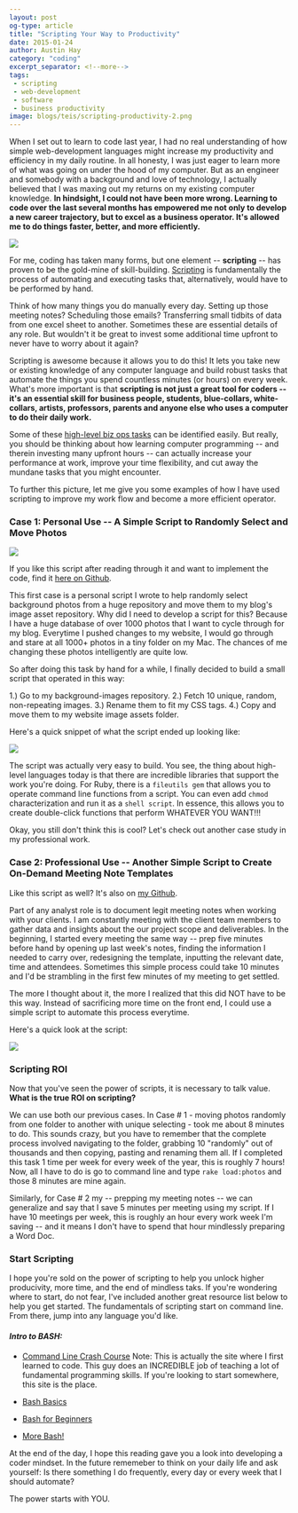 ```yaml
---
layout: post
og-type: article
title: "Scripting Your Way to Productivity"
date: 2015-01-24
author: Austin Hay
category: "coding"
excerpt_separator: <!--more-->
tags:
 - scripting
 - web-development
 - software
 - business productivity
image: blogs/teis/scripting-productivity-2.png
---
```


When I set out to learn to code last year, I had no real understanding of how simple web-development languages might increase my productivity and efficiency in my daily routine. In all honesty, I was just eager to learn more of what was going on under the hood of my computer. But as an engineer and somebody with a background and love of technology, I actually believed that I was maxing out my returns on my existing computer knowledge. <b>In hindsight, I could not have been more wrong. Learning to code over the last several months has empowered me not only to develop a new career trajectory, but to excel as a business operator. It's allowed me to do things faster, better, and more efficiently.</b> 
<!--more-->

<a href="https://www.google.com/search?q=scripting">
	<img class="imageright" src="/images/blogs/scripting-productivity-4.png">
</a>

For me, coding has taken many forms, but one element -- <b>scripting</b> -- has proven to be the gold-mine of skill-building. [Scripting](http://en.wikipedia.org/wiki/Scripting_language) is fundamentally the process of automating and executing tasks that, alternatively, would have to be performed by hand. 

Think of how many things you do manually every day. Setting up those meeting notes? Scheduling those emails? Transferring small tidbits of data from one excel sheet to another. Sometimes these are essential details of any role. But wouldn't it be great to invest some additional time upfront to never have to worry about it again? 

 Scripting is awesome because it allows you to do this! It lets you take new or existing knowledge of any computer language and build robust tasks that automate the things you spend countless minutes (or hours) on every week. What's more important is that <b> scripting is not just a great tool for coders -- it's an essential skill for business people, students, blue-collars, white-collars, artists, professors, parents and anyone else who uses a computer to do their daily work.</b>

Some of these [high-level biz ops tasks](http://www.eweek.com/c/a/Enterprise-Applications/How-to-Save-Time-and-Money-using-Scripting-Technology) can be identified easily. But really, you should be thinking about how learning computer programming -- and therein investing many upfront hours -- can actually increase your performance at work, improve your time flexibility, and cut away the mundane tasks that you might encounter. 

To further this picture, let me give you some examples of how I have used scripting to improve my work flow and become a more efficient operator.

### <b>Case 1: Personal Use -- A Simple Script to Randomly Select and Move Photos</b> ###

<img class="imageright" src="/images/blogs/scripting-productivity-1.png">

If you like this script after reading through it and want to implement the code, find it [here on Github](https://github.com/AustinHay/jekyll_website/blob/master/assets/tasks/load.rake).

This first case is a personal script I wrote to help randomly select background photos from a huge repository and move them to my blog's image asset repository. Why did I need to develop a script for this? Because I have a huge database of over 1000 photos that I want to cycle through for my blog. Everytime I pushed changes to my website, I would go through and stare at all 1000+ photos in a tiny folder on my Mac. The chances of me changing these photos intelligently are quite low. 

So after doing this task by hand for a while, I finally decided to build a small script that operated in this way:

1.) Go to my background-images repository.
2.) Fetch 10 unique, random, non-repeating images.
3.) Rename them to fit my CSS tags.
4.) Copy and move them to my website image assets folder.

Here's a quick snippet of what the script ended up looking like:

<img src="/images/blogs/scripting-productivity-2.png">

The script was actually very easy to build. You see, the thing about high-level languages today is that there are incredible libraries that support the work you're doing. For Ruby, there is a ```fileutils gem``` that allows you to operate command line functions from a script. You can even add ```chmod``` characterization and run it as a ```shell script```. In essence, this allows you to create double-click functions that perform WHATEVER YOU WANT!!!

Okay, you still don't think this is cool? Let's check out another case study in my professional work.

### <b>Case 2: Professional Use -- Another Simple Script to Create On-Demand Meeting Note Templates</b> ###

Like this script as well? It's also on [my Github](https://github.com/AustinHay/ACN-Meeting-Notes-Generator).

Part of any analyst role is to document legit meeting notes when working with your clients. I am constantly meeting with the client team members to gather data and insights about the our project scope and deliverables. In the beginning, I started every meeting the same way -- prep five minutes before hand by opening up last week's notes, finding the information I needed to carry over, redesigning the template, inputting the relevant date, time and attendees. Sometimes this simple process could take 10 minutes and I'd be strambling in the first few minutes of my meeting to get settled. 

The more I thought about it, the more I realized that this did NOT have to be this way. Instead of sacrificing more time on the front end, I could use a simple script to automate this process everytime. 

Here's a quick look at the script:

<img src="/images/blogs/scripting-productivity-3.png">

### <b>Scripting ROI</b> ###

Now that you've seen the power of scripts, it is necessary to talk value. <b>What is the true ROI on scripting?</b> 

We can use both our previous cases. In Case # 1 - moving photos randomly from one folder to another with unique selecting - took me about 8 minutes to do. This sounds crazy, but you have to remember that the complete process involved navigating to the folder, grabbing 10 "randomly" out of thousands and then copying, pasting and renaming them all. If I completed this task 1 time per week for every week of the year, this is roughly 7 hours! Now, all I have to do is go to command line and type ```rake load:photos``` and those 8 minutes are mine again. 

Similarly, for Case # 2 my -- prepping my meeting notes -- we can generalize and say that I save 5 minutes per meeting using my script. If I have 10 meetings per week, this is roughly an hour every work week I'm saving -- and it means I don't have to spend that hour mindlessly preparing a Word Doc. 

### <b>Start Scripting</b> ###

I hope you're sold on the power of scripting to help you unlock higher producivity, more time, and the end of mindless taks. If you're wondering where to start, do not fear, I've included another great resource list below to help you get started. The fundamentals of scripting start on command line. From there, jump into any language you'd like.


#### <b><i>Intro to BASH:</i></b> ####

* [Command Line Crash Course](http://cli.learncodethehardway.org/book/) Note: This is actually the site where I first learned to code. This guy does an INCREDIBLE job of teaching a lot of fundamental programming skills. If you're looking to start somewhere, this site is the place.

* [Bash Basics](http://tldp.org/HOWTO/Bash-Prog-Intro-HOWTO.html#toc1)
* [Bash for Beginners](http://www.tldp.org/LDP/Bash-Beginners-Guide/html/ß)
* [More Bash!](http://www.codecoffee.com/tipsforlinux/articles2/043.html)

At the end of the day, I hope this reading gave you a look into developing a coder mindset. In the future rememeber to think on your daily life and ask yourself:  Is there something I do frequently, every day or every week that I should automate?

The power starts with YOU.
